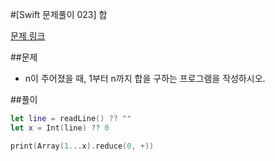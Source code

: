 #[Swift 문제풀이 023] 합

[문제 링크](https://www.acmicpc.net/problem/8393)

##문제

- n이 주어졌을 때, 1부터 n까지 합을 구하는 프로그램을 작성하시오.

##풀이

```swift 
let line = readLine() ?? ""
let x = Int(line) ?? 0

print(Array(1...x).reduce(0, +))
```
